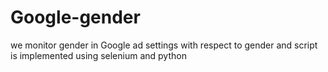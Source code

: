 # Google-gender
we monitor gender in Google ad settings with respect to gender and script is implemented using selenium and python
